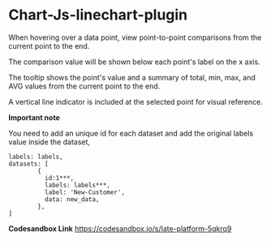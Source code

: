 # Chart-Js-linechart-plugin

When hovering over a data point, view point-to-point comparisons from the current point to the end.

The comparison value will be shown below each point's label on the x axis.

The tooltip shows the point's value and a summary of total, min, max, and AVG values from the current point to the end.

A vertical line indicator is included at the selected point for visual reference.


**Important note** 

You need to add an unique id for each dataset and add the original labels value inside the dataset,
```
labels: labels,
datasets: [
        {
          id:1***,
          labels: labels***,
          label: 'New-Customer',
          data: new_data,
        },
]
```

**Codesandbox Link**
https://codesandbox.io/s/late-platform-5qkrq9
